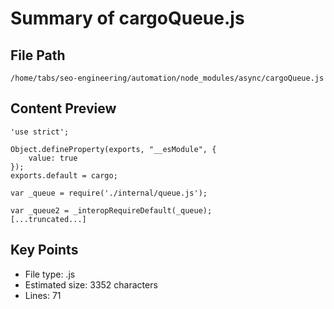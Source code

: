 # Summary of cargoQueue.js
  
## File Path
`/home/tabs/seo-engineering/automation/node_modules/async/cargoQueue.js`

## Content Preview
```
'use strict';

Object.defineProperty(exports, "__esModule", {
    value: true
});
exports.default = cargo;

var _queue = require('./internal/queue.js');

var _queue2 = _interopRequireDefault(_queue);
[...truncated...]
```

## Key Points
- File type: .js
- Estimated size: 3352 characters
- Lines: 71
